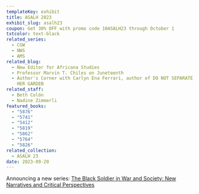 ```yaml
---
templateKey: exhibit
title: ASALH 2023
exhibit_slug: asalh23
coupon: Get 30% OFF with promo code 10ASALH23 through October 1
txtcolor: text-black
related_series:
  - CGW
  - NWS
  - AMS
related_blog:
  - New Editor for Africana Studies
  - Professor Marvin T. Chiles on Juneteenth
  - Author's Corner with Carlyn Ena Ferrari, author of DO NOT SEPARATE HER FROM
    HER GARDEN
related_staff:
  - Beth Colón
  - Nadine Zimmerli
featured_books:
  - "5876"
  - "5741"
  - "5412"
  - "5819"
  - "5862"
  - "5764"
  - "5826"
related_collection:
  - ASALH 23
date: 2023-09-20
---
```

A﻿nnouncing a new series: [The Black Soldier in War and Society: New Narratives and Critical Perspectives](https://www.upress.virginia.edu/static/a40f822ffbf55518944ab475208c9022/eb984/BlackSoldiersSeries.avif)